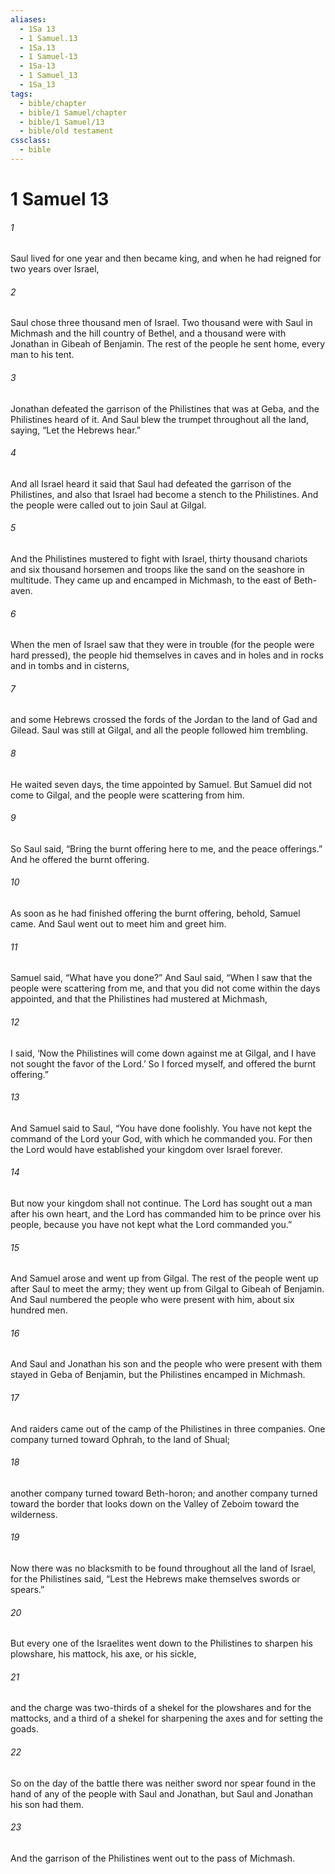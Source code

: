 ```yaml
---
aliases:
  - 1Sa 13
  - 1 Samuel.13
  - 1Sa.13
  - 1 Samuel-13
  - 1Sa-13
  - 1 Samuel_13
  - 1Sa_13
tags:
  - bible/chapter
  - bible/1 Samuel/chapter
  - bible/1 Samuel/13
  - bible/old testament
cssclass:
  - bible
---
```


# 1 Samuel 13

###### 1
Saul lived for one year and then became king, and when he had reigned for two years over Israel,
###### 2
Saul chose three thousand men of Israel. Two thousand were with Saul in Michmash and the hill country of Bethel, and a thousand were with Jonathan in Gibeah of Benjamin. The rest of the people he sent home, every man to his tent.
###### 3
Jonathan defeated the garrison of the Philistines that was at Geba, and the Philistines heard of it. And Saul blew the trumpet throughout all the land, saying, “Let the Hebrews hear.”
###### 4
And all Israel heard it said that Saul had defeated the garrison of the Philistines, and also that Israel had become a stench to the Philistines. And the people were called out to join Saul at Gilgal.
###### 5
And the Philistines mustered to fight with Israel, thirty thousand chariots and six thousand horsemen and troops like the sand on the seashore in multitude. They came up and encamped in Michmash, to the east of Beth-aven.
###### 6
When the men of Israel saw that they were in trouble (for the people were hard pressed), the people hid themselves in caves and in holes and in rocks and in tombs and in cisterns,
###### 7
and some Hebrews crossed the fords of the Jordan to the land of Gad and Gilead. Saul was still at Gilgal, and all the people followed him trembling.
###### 8
He waited seven days, the time appointed by Samuel. But Samuel did not come to Gilgal, and the people were scattering from him.
###### 9
So Saul said, “Bring the burnt offering here to me, and the peace offerings.” And he offered the burnt offering.
###### 10
As soon as he had finished offering the burnt offering, behold, Samuel came. And Saul went out to meet him and greet him.
###### 11
Samuel said, “What have you done?” And Saul said, “When I saw that the people were scattering from me, and that you did not come within the days appointed, and that the Philistines had mustered at Michmash,
###### 12
I said, ‘Now the Philistines will come down against me at Gilgal, and I have not sought the favor of the Lord.’ So I forced myself, and offered the burnt offering.”
###### 13
And Samuel said to Saul, “You have done foolishly. You have not kept the command of the Lord your God, with which he commanded you. For then the Lord would have established your kingdom over Israel forever.
###### 14
But now your kingdom shall not continue. The Lord has sought out a man after his own heart, and the Lord has commanded him to be prince over his people, because you have not kept what the Lord commanded you.”
###### 15
And Samuel arose and went up from Gilgal. The rest of the people went up after Saul to meet the army; they went up from Gilgal to Gibeah of Benjamin. And Saul numbered the people who were present with him, about six hundred men.
###### 16
And Saul and Jonathan his son and the people who were present with them stayed in Geba of Benjamin, but the Philistines encamped in Michmash.
###### 17
And raiders came out of the camp of the Philistines in three companies. One company turned toward Ophrah, to the land of Shual;
###### 18
another company turned toward Beth-horon; and another company turned toward the border that looks down on the Valley of Zeboim toward the wilderness.
###### 19
Now there was no blacksmith to be found throughout all the land of Israel, for the Philistines said, “Lest the Hebrews make themselves swords or spears.”
###### 20
But every one of the Israelites went down to the Philistines to sharpen his plowshare, his mattock, his axe, or his sickle,
###### 21
and the charge was two-thirds of a shekel for the plowshares and for the mattocks, and a third of a shekel for sharpening the axes and for setting the goads.
###### 22
So on the day of the battle there was neither sword nor spear found in the hand of any of the people with Saul and Jonathan, but Saul and Jonathan his son had them.
###### 23
And the garrison of the Philistines went out to the pass of Michmash.


